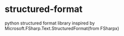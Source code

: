 # structured-format
python structured format library inspired by Microsoft.FSharp.Text.StructuredFormat(from FSharpx)
